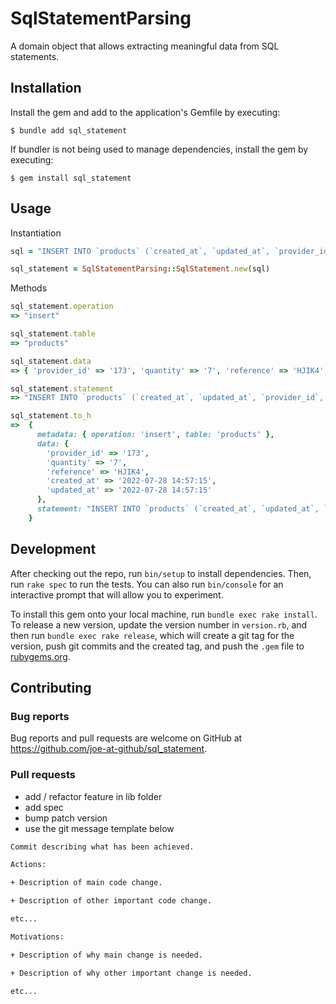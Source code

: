 # SqlStatementParsing

A domain object that allows extracting meaningful data from SQL statements.

## Installation

Install the gem and add to the application's Gemfile by executing:

    $ bundle add sql_statement

If bundler is not being used to manage dependencies, install the gem by executing:

    $ gem install sql_statement

## Usage
Instantiation
```ruby
sql = "INSERT INTO `products` (`created_at`, `updated_at`, `provider_id`, `reference`, `quantity`) VALUES ('2022-07-28 14:57:15', '2022-07-28 14:57:15', 173, HJIK4, '7')"

sql_statement = SqlStatementParsing::SqlStatement.new(sql)
```

Methods
```ruby
sql_statement.operation
=> "insert"

sql_statement.table
=> "products"

sql_statement.data
=> { 'provider_id' => '173', 'quantity' => '7', 'reference' => 'HJIK4', 'created_at' => '2022-07-28 14:57:15', 'updated_at' => '2022-07-28 14:57:15' }

sql_statement.statement
=> "INSERT INTO `products` (`created_at`, `updated_at`, `provider_id`, `reference`, `quantity`) VALUES ('2022-07-28 14:57:15', '2022-07-28 14:57:15', 173, HJIK4, '7')"

sql_statement.to_h
=>  {
      metadata: { operation: 'insert', table: 'products' },
      data: {
        'provider_id' => '173',
        'quantity' => '7',
        'reference' => 'HJIK4',
        'created_at' => '2022-07-28 14:57:15',
        'updated_at' => '2022-07-28 14:57:15'
      },
      statement: "INSERT INTO `products` (`created_at`, `updated_at`, `provider_id`, `reference`, `quantity`) VALUES ('2022-07-28 14:57:15', '2022-07-28 14:57:15', 173, HJIK4, '7')"
    }
```

## Development

After checking out the repo, run `bin/setup` to install dependencies. Then, run `rake spec` to run the tests. You can also run `bin/console` for an interactive prompt that will allow you to experiment.

To install this gem onto your local machine, run `bundle exec rake install`. To release a new version, update the version number in `version.rb`, and then run `bundle exec rake release`, which will create a git tag for the version, push git commits and the created tag, and push the `.gem` file to [rubygems.org](https://rubygems.org).

## Contributing

### Bug reports
Bug reports and pull requests are welcome on GitHub at https://github.com/joe-at-github/sql_statement.


### Pull requests
- add / refactor feature in lib folder
- add spec
- bump patch version
- use the git message template below

```bash
Commit describing what has been achieved.

Actions:

+ Description of main code change.

+ Description of other important code change.

etc...

Motivations:

+ Description of why main change is needed.

+ Description of why other important change is needed.

etc...

```